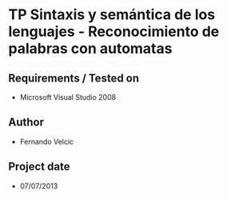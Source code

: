 # TP Sintaxis y semántica de los lenguajes - Reconocimiento de palabras con automatas

## Requirements / Tested on
- Microsoft Visual Studio 2008

## Author
- Fernando Velcic

## Project date
- 07/07/2013